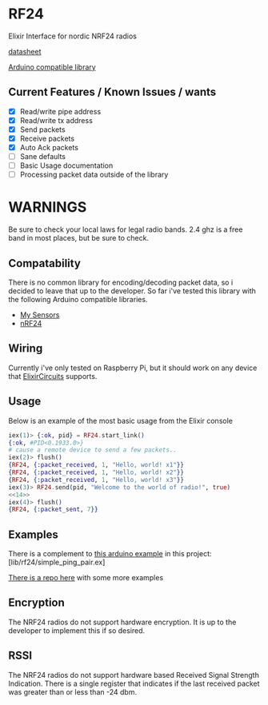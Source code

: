 # RF24

Elixir Interface for nordic NRF24 radios

[datasheet](https://www.nordicsemi.com/-/media/DocLib/Other/Product_Spec/nRF24L01PPSv10.pdf)

[Arduino compatible library](https://github.com/nRF24/RF24/)

## Current Features / Known Issues / wants

* [x] Read/write pipe address
* [X] Read/write tx address
* [x] Send packets
* [x] Receive packets
* [x] Auto Ack packets
* [ ] Sane defaults
* [ ] Basic Usage documentation
* [ ] Processing packet data outside of the library

# WARNINGS

Be sure to check your local laws for legal radio bands.
2.4 ghz is a free band in most places, but be sure to 
check.

## Compatability

There is no common library for encoding/decoding packet
data, so i decided to leave that up to the developer.
So far i've tested this library with the following 
Arduino compatible libraries.

* [My Sensors](https://www.mysensors.org/)
* [nRF24](https://github.com/nRF24/RF24)

## Wiring

Currently i've only tested on Raspberry Pi, but it should work
on any device that [ElixirCircuits](https://elixir-circuits.github.io/) supports.

## Usage

Below is an example of the most basic usage from the Elixir console

```elixir
iex(1)> {:ok, pid} = RF24.start_link()
{:ok, #PID<0.1933.0>}
# cause a remote device to send a few packets..
iex(2)> flush()
{RF24, {:packet_received, 1, "Hello, world! x1"}}
{RF24, {:packet_received, 1, "Hello, world! x2"}}
{RF24, {:packet_received, 1, "Hello, world! x3"}}
iex(3)> RF24.send(pid, "Welcome to the world of radio!", true)
<<14>>
iex(4)> flush()
{RF24, {:packet_sent, 7}}
```

## Examples

There is a complement to [this arduino example](https://github.com/nRF24/RF24/blob/master/examples/pingpair_irq_simple/pingpair_irq_simple.ino)
in this project: [lib/rf24/simple_ping_pair.ex]

[There is a repo here](https://github.com/ConnorRigby/elixir-radio-examples) with some more examples

## Encryption

The NRF24 radios do not support hardware encryption. It
is up to the developer to implement this if so desired.

## RSSI

The NRF24 radios do not support hardware based
Received Signal Strength Indication. There is a single 
register that indicates if the last received packet was
greater than or less than -24 dbm. 